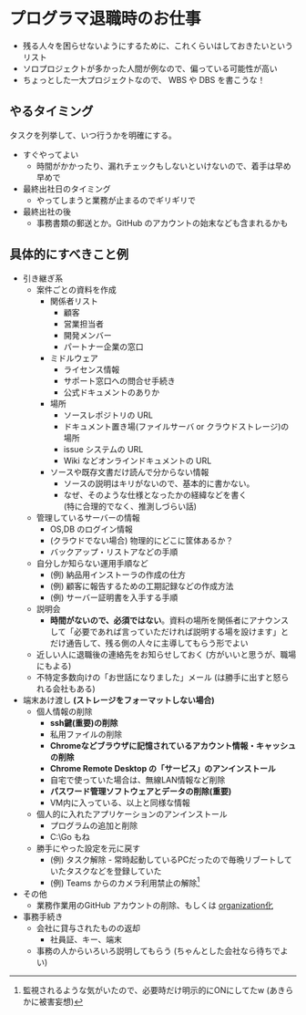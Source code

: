 プログラマ退職時のお仕事
==========================

- 残る人々を困らせないようにするために、これくらいはしておきたいというリスト
- ソロプロジェクトが多かった人間が例なので、偏っている可能性が高い
- ちょっとした一大プロジェクトなので、 WBS や DBS を書こうな！

やるタイミング
--------------

タスクを列挙して、いつ行うかを明確にする。

- すぐやってよい
    - 時間がかかったり、漏れチェックもしないといけないので、着手は早め早めで
- 最終出社日のタイミング
    - やってしまうと業務が止まるのでギリギリで
- 最終出社の後
    - 事務書類の郵送とか。GitHub のアカウントの始末なども含まれるかも

具体的にすべきこと例
---------------------

- 引き継ぎ系
    - 案件ごとの資料を作成
        - 関係者リスト
            - 顧客
            - 営業担当者
            - 開発メンバー
            - パートナー企業の窓口
        - ミドルウェア
            - ライセンス情報
            - サポート窓口への問合せ手続き
            - 公式ドキュメントのありか
        - 場所
            - ソースレポジトリの URL
            - ドキュメント置き場(ファイルサーバ or クラウドストレージ)の場所
            - issue システムの URL
            - Wiki などオンラインドキュメントの URL
        - ソースや既存文書だけ読んで分からない情報
            - ソースの説明はキリがないので、基本的に書かない。
            - なぜ、そのような仕様となったかの経緯などを書く  
              (特に合理的でなく、推測しづらい話)
    - 管理しているサーバーの情報
        - OS,DB のログイン情報
        - (クラウドでない場合) 物理的にどこに筐体あるか？
        - バックアップ・リストアなどの手順
    - 自分しか知らない運用手順など  
        - (例) 納品用インストーラの作成の仕方
        - (例) 顧客に報告するための工期記録などの作成方法
        - (例) サーバー証明書を入手する手順
    - 説明会
        - **時間がないので、必須ではない**。資料の場所を関係者にアナウンスして「必要であれば言っていただければ説明する場を設けます」とだけ通告して、残る側の人々に主導してもらう形でよい
    - 近しい人に退職後の連絡先をお知らせしておく (方がいいと思うが、職場にもよる)
    - 不特定多数向けの「お世話になりました」メール (は勝手に出すと怒られる会社もある)
- 端末あけ渡し **(ストレージをフォーマットしない場合)**
    - 個人情報の削除
        - **ssh鍵(重要)の削除**
        - 私用ファイルの削除
        - **Chromeなどブラウザに記憶されているアカウント情報・キャッシュの削除**
        - **Chrome Remote Desktop の「サービス」のアンインストール**
        - 自宅で使っていた場合は、無線LAN情報など削除
        - **パスワード管理ソフトウェアとデータの削除(重要)**
        - VM内に入っている、以上と同様な情報
    - 個人的に入れたアプリケーションのアンインストール
        - プログラムの追加と削除
        - C:\Go もね
    - 勝手にやった設定を元に戻す  
        - (例) タスク解除 - 常時起動しているPCだったので毎晩リブートしていたタスクなどを登録していた
        - (例) Teams からのカメラ利用禁止の解除[^camera]
- その他
    - 業務作業用のGitHub アカウントの削除、もしくは [organization化]
- 事務手続き
    - 会社に貸与されたものの返却
        - 社員証、キー、端末
    - 事務の人からいろいろ説明してもらう (ちゃんとした会社なら待ちでよい)

[^camera]: 監視されるような気がいたので、必要時だけ明示的にONにしてたw (あきらかに被害妄想)

[organization化]: https://docs.github.com/ja/account-and-profile/setting-up-and-managing-your-personal-account-on-github/managing-your-personal-account/converting-a-user-into-an-organization
